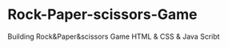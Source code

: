 # Rock-Paper-scissors-Game
Building Rock&amp;Paper&amp;scissors Game  HTML &amp; CSS &amp; Java Scribt
